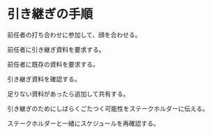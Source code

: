 # 引き継ぎの手順

前任者の打ち合わせに参加して、顔を合わせる。

前任者に引き継ぎ資料を要求する。

前任者に既存の資料を要求する。

引き継ぎ資料を確認する。

足りない資料があったら追加して共有する。

引き継ぎのためにしばらくごたつく可能性をステークホルダーに伝える。

ステークホルダーと一緒にスケジュールを再確認する。
